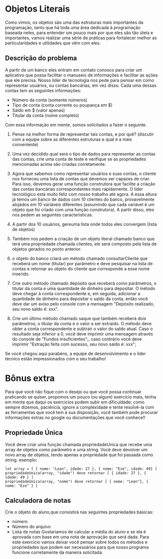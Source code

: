 # Objetos Literais

Como vimos, os objetos são uma das estruturas mais importantes da programação, tanto que há toda uma área dedicada à programação baseada neles, para entender um pouco mais por que eles são tão úteis e importantes, vamos realizar uma série de práticas para fortalecer melhor as particularidades e utilidades que vêm com eles.

## Descrição do problema
A partir de um banco eles entram em contato conosco para criar um aplicativo que possa facilitar o manuseio de informações e facilitar as ações que ele precisa. 
Nosso líder de tecnologia nos pede para pensar em como representar usuários, ou contas bancárias, em vez disso. Cada uma dessas contas tem as seguintes informações:

* Número da conta (somente números)
* Tipo de conta (conta corrente ou poupança em $)
* Saldo em $ (valor apenas)
* Titular da conta (nome completo)

Com essa informação em mente, somos solicitados a fazer o seguinte.
1. Pense na melhor forma de representar tais contas, e por quê? (discutir com a equipe sobre as diferentes estruturas e qual é a mais conveniente)

2. Uma vez decidido qual será o tipo de dados para representar as contas das contas, crie uma conta de teste e verifique se as propriedades mencionadas acima são criadas corretamente.
3. Agora que sabemos como representar usuários e suas contas, o cliente nos forneceu uma lista de contas que devemos ser capazes de criar. Para isso, devemos gerar uma função construtora que facilite a criação das contas bancárias correspondentes mais rapidamente.
O líder tecnológico está muito feliz com nosso trabalho até agora. A essa altura já temos um banco de dados com 10 clientes do banco, provavelmente alojados em 10 variáveis diferentes (assumindo que cada variável é um objeto que foi criado com uma função construtora). A partir disso, eles nos pedem as seguintes características.
4. A partir dos 10 usuários, gereuma lista onde todos eles convergem (lista de objetos)
5. Também nos pedem a criação de um objeto literal chamado banco que terá uma propriedade chamada clientes, ele será composto pela lista de objetos
gerados no ponto anterior.
6. o objeto do banco criará um método chamado consultarCliente que receberá um nome (titular) por parâmetro e deve pesquisar na lista de contas e retornar ao objeto do cliente que corresponde a esse nome inserido.
7. Crie outro método chamado depósito que receberá como parâmetros, o titular da conta e uma quantidade de dinheiro para depositar. O método deve chegar à conta correspondente e, em seguida, adicionar a quantidade de dinheiro para depositar o saldo da conta, então você deve dar um aviso pelo console com a mensagem "Depósito realizado, seu novo saldo é: xxx".
8. Crie um último método chamado saque que também receberá dois parâmetros, o titular da conta e o valor a ser extraído. O método deve obter a
conta correspondente e subtrair o valor do saldo atual. Caso o resultado seja inferior a 0, você deve imprimir uma mensagem através do console de "Fundos insuficientes";, caso contrário você deve imprimir "Extração feita com sucesso, seu novo saldo é: xxx";

Se você chegou aqui parabéns, a equipe de desenvolvimento e o líder técnico estão impressionados com o seu trabalho!

# Bônus extra

Para que você não fique com o desejo ou que você possa continuar praticando se quiser, propomos um pouco (ou algum) exercício mais, tenha em mente que daqui os exercícios podem subir em dificuldade; como sempre dizemos, paciência, ignore a complexidade e tente resolvê-la com as ferramentas que você tem à sua disposição, você também pode procurar informações extras no google ou documentações que você conhece!!

## Propriedade Única
Você deve criar uma função chamada propriedadeUnica que recebe uma array de objetos como parâmetro e uma string. Você deve devolver um novo array de objetos, tendo apenas a propriedade que foi passada como string. exemplo:

```
let array = [ { nome: "Lean", idade: 27 }, { nome: "Eze", idade: 49} ]
propriedadeUnica(array, "idade") deve retornar [ { idade: 27 }, { idade: 49 } ]
propriedadeUnica(array, "nome") deve retornar [ { nome: "Lean"}, { nome: "Eze" } ]
```

## Calculadora de notas
Crie o objeto do aluno,que consistirá nas seguintes propriedades básicas:
* número
* Número do arquivo
* Lista de notas
Gostaríamos de calcular a média do aluno e se ela é aprovada com base em uma nota de aprovação que será dada. Para este exercício vamos deixar você pensar sobre todos os métodos e propriedades que podem ser necessários para que nosso programa funcione corretamente da maneira solicitada.